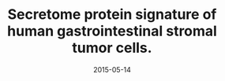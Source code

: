 ---
doi: 10.1016/j.yexcr.2015.05.004
journal: Experimental cell research
title: Secretome protein signature of human gastrointestinal stromal tumor cells.
date: 2015-05-14
authors: Berglund, E, Daré, E, Branca, RM, Akcakaya, P, Fröbom, R, Berggren, PO, Lui, WO, Larsson, C, Zedenius, J, Orre, L, Lehtiö, J, Kim, J, Bränström, R
---
